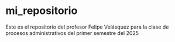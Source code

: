 # mi_repositorio
Este es el repositorio del profesor Felipe Velásquez para la clase de procesos administrativos del primer semestre del 2025
